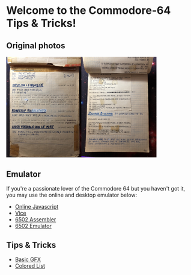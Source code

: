 # Welcome to the Commodore-64 Tips & Tricks!

## Original photos

<img src="images/photo-1.jpeg" alt="photo-1" width="200px" /><img src="images/photo-2.jpeg" alt="photo-2" width="200px" />

## Emulator

If you're a passionate lover of the Commodore 64 but you haven't got it, you may use the online and desktop emulator below:

- [Online Javascript](https://c64emulator.111mb.de/index.php?site=pp_javascript&group=c64)
- [Vice](https://vice-emu.sourceforge.io/index.html)
- [6502 Assembler](https://www.masswerk.at/6502/assembler.html)
- [6502 Emulator](https://www.masswerk.at/6502/#)

## Tips & Tricks

- [Basic GFX](basic-gfx.md)
- [Colored List](basic-gfx#colored-list)

